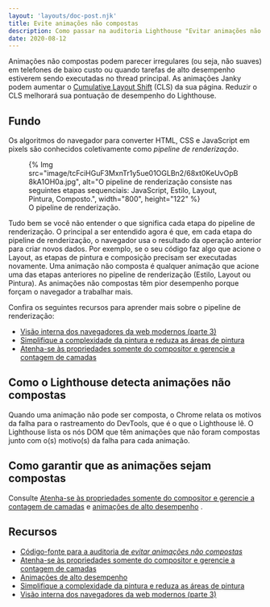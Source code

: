 ```yaml
---
layout: 'layouts/doc-post.njk'
title: Evite animações não compostas
description: Como passar na auditoria Lighthouse "Evitar animações não compostas".
date: 2020-08-12
---
```


Animações não compostas podem parecer irregulares (ou seja, não suaves) em telefones de baixo custo ou quando tarefas de alto desempenho estiverem sendo executadas no thread principal. As animações Janky podem aumentar o [Cumulative Layout Shift](https://web.dev/cls/) (CLS) da sua página. Reduzir o CLS melhorará sua pontuação de desempenho do Lighthouse.

## Fundo

Os algoritmos do navegador para converter HTML, CSS e JavaScript em pixels são conhecidos coletivamente como *pipeline de renderização*.

<figure>{% Img src="image/tcFciHGuF3MxnTr1y5ue01OGLBn2/68xt0KeUvOpB8kA1OH0a.jpg", alt="O pipeline de renderização consiste nas seguintes etapas sequenciais: JavaScript, Estilo, Layout, Pintura, Composto.", width="800", height="122" %} <figcaption>O pipeline de renderização.</figcaption></figure>

Tudo bem se você não entender o que significa cada etapa do pipeline de renderização. O principal a ser entendido agora é que, em cada etapa do pipeline de renderização, o navegador usa o resultado da operação anterior para criar novos dados. Por exemplo, se o seu código faz algo que acione o Layout, as etapas de pintura e composição precisam ser executadas novamente. Uma animação não composta é qualquer animação que acione uma das etapas anteriores no pipeline de renderização (Estilo, Layout ou Pintura). As animações não compostas têm pior desempenho porque forçam o navegador a trabalhar mais.

Confira os seguintes recursos para aprender mais sobre o pipeline de renderização:

- [Visão interna dos navegadores da web modernos (parte 3)](https://developers.google.com/web/updates/2018/09/inside-browser-part3)
- [Simplifique a complexidade da pintura e reduza as áreas de pintura](https://developers.google.com/web/fundamentals/performance/rendering/simplify-paint-complexity-and-reduce-paint-areas)
- [Atenha-se às propriedades somente do compositor e gerencie a contagem de camadas](https://developers.google.com/web/fundamentals/performance/rendering/stick-to-compositor-only-properties-and-manage-layer-count)

## Como o Lighthouse detecta animações não compostas

Quando uma animação não pode ser composta, o Chrome relata os motivos da falha para o rastreamento do DevTools, que é o que o Lighthouse lê. O Lighthouse lista os nós DOM que têm animações que não foram compostas junto com o(s) motivo(s) da falha para cada animação.

## Como garantir que as animações sejam compostas

Consulte [Atenha-se às propriedades somente do compositor e gerencie a contagem de camadas](https://developers.google.com/web/fundamentals/performance/rendering/stick-to-compositor-only-properties-and-manage-layer-count) e [animações de alto desempenho](https://web.dev/animations-guide/) .

## Recursos

- [Código-fonte para a auditoria de *evitar animações não compostas*](https://github.com/GoogleChrome/lighthouse/blob/master/lighthouse-core/audits/non-composited-animations.js)
- [Atenha-se às propriedades somente do compositor e gerencie a contagem de camadas](https://developers.google.com/web/fundamentals/performance/rendering/stick-to-compositor-only-properties-and-manage-layer-count)
- [Animações de alto desempenho](https://web.dev/animations-guide/)
- [Simplifique a complexidade da pintura e reduza as áreas de pintura](https://developers.google.com/web/fundamentals/performance/rendering/simplify-paint-complexity-and-reduce-paint-areas)
- [Visão interna dos navegadores da web modernos (parte 3)](https://developers.google.com/web/updates/2018/09/inside-browser-part3)
